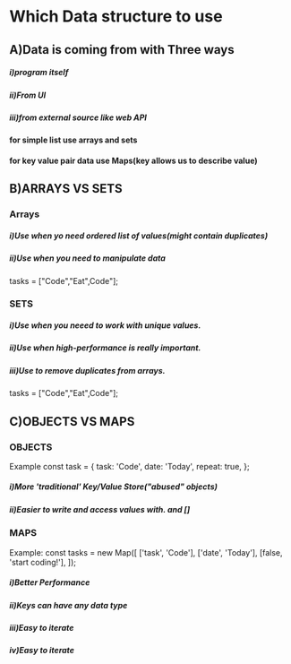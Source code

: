 <h1>Which Data structure to use</h1>

<h2>A)Data is coming from with Three ways</h2>
<h5>i)program itself</h5>
<h5>ii)From UI</h5>
<h5>iii)from external source like web API</h5>

<h4>for simple list use arrays and sets</h4>
<h4>for key value pair data use Maps(key allows us to describe value)</h4>

<h2>B)ARRAYS VS SETS</h2>
<h3>Arrays</h3>
<h5>i)Use when yo need ordered list of values(might contain duplicates)</h5>
<h5>ii)Use when you need to manipulate data</h5>

tasks = ["Code","Eat",Code"];

<h3>SETS</h3>
<h5>i)Use when you neeed to work with unique values.</h5>
<h5>ii)Use when high-performance is really important.</h5>
<h5>iii)Use to remove duplicates from arrays.</h5>

tasks = ["Code","Eat",Code"];

<h2>C)OBJECTS VS MAPS</h2>
<h3>OBJECTS</h3>

Example
const task = {
task: 'Code',
date: 'Today',
repeat: true,
};

<h5>i)More 'traditional' Key/Value Store("abused" objects)</h5>
<h5>ii)Easier to write and access values with. and []</h5>

<h3>MAPS</h3>

Example:
const tasks = new Map([
['task', 'Code'],
['date', 'Today'],
[false, 'start coding!'],
]);

<h5>i)Better Performance</h5>
<h5>ii)Keys can have any data type</h5>
<h5>iii)Easy to iterate</h5>
<h5>iv)Easy to iterate</h5>
